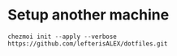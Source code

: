 # Setup another machine
```
chezmoi init --apply --verbose https://github.com/lefterisALEX/dotfiles.git
```
